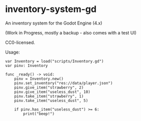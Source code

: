 # inventory-system-gd

An inventory system for the Godot Engine (4.x)  

(Work in Progress, mostly a backup - also comes with a test UI)  

CC0-licensed.  

Usage:

```gdscript
var Inventory = load("scripts/Inventory.gd")
var pinv: Inventory

func _ready() -> void:
	pinv = Inventory.new()
	pinv.set_inventory("res://data/player.json")
	pinv.give_item("strawberry", 2)
	pinv.give_item("useless_dust", 10)
	pinv.take_item("strawberry", 1)
	pinv.take_item("useless_dust", 5)

	if pinv.has_item("useless_dust") >= 6:
		print("beep!")
```
